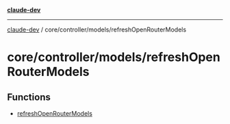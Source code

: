 [**claude-dev**](../../../../README.md)

***

[claude-dev](../../../../README.md) / core/controller/models/refreshOpenRouterModels

# core/controller/models/refreshOpenRouterModels

## Functions

- [refreshOpenRouterModels](functions/refreshOpenRouterModels.md)

